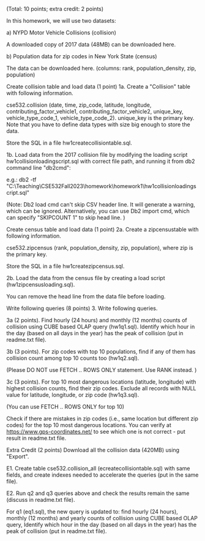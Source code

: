 (Total: 10 points; extra credit: 2 points)

In this homework, we will use two datasets:

a) NYPD Motor Vehicle Collisions (collision)

A downloaded copy of 2017 data (48MB) can be downloaded here. 

b) Population data for zip codes in New York State (census)

The data can be downloaded here. (columns: rank, population_density, zip, population)

Create collision table and load data (1 point)
1a. Create a "Collision" table with following information.

cse532.collision (date, time, zip_code, latitude, longitude, contributing_factor_vehicle1, contributing_factor_vehicle2,  unique_key, vehicle_type_code_1, vehicle_type_code_2). unique_key is the primary key. Note that you have to define data types with size big enough to store the data. 

Store the SQL in a file hw1createcollisiontable.sql.

1b. Load data from the 2017 collision file by modifying the loading script hw1collisionloadingscript.sql with correct file path, and running it from db2 command line "db2cmd":

e.g.: db2 -tf  "C:\\Teaching\CSE532Fall2023\homework\homework1\hw1collisionloadingscript.sql"

(Note: Db2 load cmd can't skip CSV header line. It will generate a warning, which can be ignored. Alternatively, you can use Db2 import cmd, which can specify "SKIPCOUNT 1" to skip head line. )

Create census table and load data (1 point)
2a. Create a zipcensustable with following information.

cse532.zipcensus (rank, population_density, zip, population), where zip is the primary key.

Store the SQL in a file hw1createzipcensus.sql.

2b. Load the data from the census file by creating a load script (hw1zipcensusloading.sql).

You can remove the head line from the data file before loading. 

Write following queries (8 points)
3. Write following queries.

3a (2 points). Find hourly (24 hours) and monthly (12 months) counts of collision using CUBE based OLAP query (hw1q1.sql). Identify which hour in the day (based on all days in the year) has the peak of collision (put in readme.txt file). 

3b (3 points). For zip codes with top 10 populations, find if any of them has collision count among top 10 counts too (hw1q2.sql).

(Please DO NOT use FETCH .. ROWS ONLY statement. Use RANK instead. )

3c (3 points). For top 10 most dangerous locations (latitude, longitude) with highest collision counts, find their zip codes. Exclude all records with NULL value for latitude, longitude, or zip code (hw1q3.sql). 

(You can use FETCH .. ROWS ONLY for top 10)

Check if there are mistakes in zip codes (i.e., same location but different zip codes) for the top 10 most dangerous locations. You can verify at https://www.gps-coordinates.net/ to see which one is not correct - put result in readme.txt file. 

Extra Credit (2 points)
Download all the collision data  (420MB) using "Export".  

E1. Create table cse532.collision_all (ecreatecollisiontable.sql) with same fields, and create indexes needed to accelerate the queries (put in the same file).

E2. Run q2 and q3 queries above and check the results remain the same (discuss in readme.txt file). 

For q1 (eq1.sql), the new query is updated to: find hourly (24 hours), monthly (12 months) and yearly counts of collision using CUBE based OLAP query, Identify which hour in the day (based on all days in the year) has the peak of collision (put in readme.txt file).